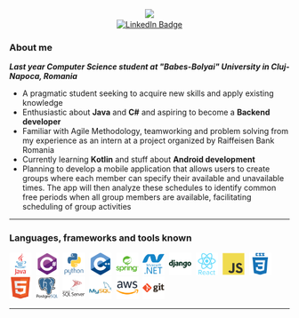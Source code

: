 <div id="header" align="center">
  <img src="https://i.giphy.com/media/v1.Y2lkPTc5MGI3NjExZzRzZTB4ZHcyNHBmZHZ0Z2F6cWpibm1yd2dhYXF5ZGFqMDdxMnc3dyZlcD12MV9pbnRlcm5hbF9naWZfYnlfaWQmY3Q9Zw/L1R1tvI9svkIWwpVYr/giphy.gif" width="200"/>
</div>

<div id="badges" align="center">
  <a href="www.linkedin.com/in/daria-georgiana-feneșan-4780a62a1">
    <img src="https://img.shields.io/badge/LinkedIn-blue?style=for-the-badge&logo=linkedin&logoColor=white" alt="LinkedIn Badge"/>
  </a>
</div>

### About me 
_**Last year Computer Science student at "Babes-Bolyai" University in Cluj-Napoca, Romania**_

- A pragmatic student seeking to acquire new skills and apply existing knowledge
- Enthusiastic about **Java** and **C#** and aspiring to become a **Backend developer**
- Familiar with Agile Methodology, teamworking and problem solving from my experience as an intern at a project organized by Raiffeisen Bank Romania
- Currently learning **Kotlin** and stuff about **Android development**
- Planning to develop a mobile application that allows users to create groups where each member can specify their available and unavailable times. The app will then analyze these schedules to identify common free periods when all group members are available, facilitating scheduling of group activities 

---

### Languages, frameworks and tools known

<div>
  <img src="https://github.com/devicons/devicon/blob/master/icons/java/java-original-wordmark.svg" title="Java" alt="Java" width="40" height="40"/>&nbsp;
  <img src="https://github.com/devicons/devicon/blob/master/icons/csharp/csharp-original.svg" title="C#" alt="Csharp" width="40" height="40"/>&nbsp;
  <img src="https://github.com/devicons/devicon/blob/master/icons/python/python-original-wordmark.svg" title="Python" alt="Python" width="40" height="40"/>&nbsp;
  <img src="https://github.com/devicons/devicon/blob/master/icons/cplusplus/cplusplus-original.svg" title="C++" alt="Cpp" width="40" height="40"/>&nbsp;
  <img src="https://github.com/devicons/devicon/blob/master/icons/spring/spring-original-wordmark.svg" title="Spring" alt="Spring" width="40" height="40"/>&nbsp;
  <img src="https://github.com/devicons/devicon/blob/master/icons/dot-net/dot-net-plain-wordmark.svg" title="Dotnet" alt="Dotnet" width="40" height="40"/>&nbsp;
  <img src="https://github.com/devicons/devicon/blob/master/icons/django/django-plain-wordmark.svg" title="Django" alt="Django" width="40" height="40"/>&nbsp;
  <img src="https://github.com/devicons/devicon/blob/master/icons/react/react-original-wordmark.svg" title="React" alt="React" width="40" height="40"/>&nbsp;
  <img src="https://github.com/devicons/devicon/blob/master/icons/javascript/javascript-original.svg" title="JavaScript" alt="JavaScript" width="40" height="40"/>&nbsp;
  <img src="https://github.com/devicons/devicon/blob/master/icons/css3/css3-plain-wordmark.svg"  title="CSS" alt="CSS" width="40" height="40"/>&nbsp;
  <img src="https://github.com/devicons/devicon/blob/master/icons/html5/html5-original.svg" title="HTML" alt="HTML" width="40" height="40"/>&nbsp;
  <img src="https://github.com/devicons/devicon/blob/master/icons/postgresql/postgresql-original-wordmark.svg" title="PostgreSQL" alt="PostgreSQL" width="40" height="40"/>&nbsp;
  <img src="https://github.com/devicons/devicon/blob/master/icons/microsoftsqlserver/microsoftsqlserver-original-wordmark.svg" title="MSSQL"  alt="MSSQL" width="40" height="40"/>&nbsp;
  <img src="https://github.com/devicons/devicon/blob/master/icons/mysql/mysql-original-wordmark.svg" title="MySQL" alt="MySQL" width="40" height="40"/>&nbsp;
  <img src="https://github.com/devicons/devicon/blob/master/icons/amazonwebservices/amazonwebservices-original-wordmark.svg" title="AWS"  alt="AWS" width="40" height="40"/>&nbsp;
  <img src="https://github.com/devicons/devicon/blob/master/icons/git/git-original-wordmark.svg" title="Git" alt="Git" width="40" height="40"/>
</div>

---

[//]: # (### Stats)

[//]: # ()
[//]: # ([![GitHub Streak]&#40;http://github-readme-streak-stats.herokuapp.com?user=daria-georgiana505&theme=dark&background=000000&#41;]&#40;https://git.io/streak-stats&#41;)

[//]: # ()
[//]: # ([![Top Langs]&#40;https://github-readme-stats.vercel.app/api/top-langs/?username=daria-georgiana505&layout=compact&theme=vision-friendly-dark&#41;]&#40;https://github.com/anuraghazra/github-readme-stats&#41;)

[//]: # ()
[//]: # (---)


<!--

Here are some ideas to get you started:

- 🔭 I’m currently working on ...
- 🌱 I’m currently learning ...
- 👯 I’m looking to collaborate on ...
- 🤔 I’m looking for help with ...
- 💬 Ask me about ...
- 📫 How to reach me: ...
- 😄 Pronouns: ...
- ⚡ Fun fact: ...
-->
